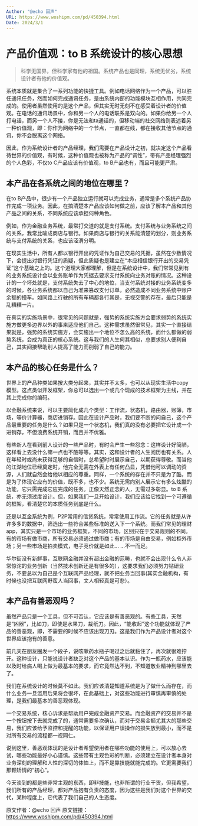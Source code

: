 ```yaml
---
Author: "@echo 回声"
URL: https://www.woshipm.com/pd/450394.html
Date: 2024/3/1
---
```

# 产品价值观：to B 系统设计的核心思想

> 科学无国界，但科学家有他的祖国。系统产品也是同理，系统无优劣，系统设计者有他的价值观。

系统本质就是集合了一系列功能的快捷工具。例如电话网络作为一个产品，可以胜任通讯任务，然而如何完成通讯任务，是由系统内部的功能模块互相作用，共同完成的。使用者虽然使用的是这个产品，但其实无时无刻不在感受着设计者的价值观。在电话的通讯场景中，你和另一个人的电话联系是双向的。如果你给另一个人打电话，而另一个人不接，你是无法和ta通话的，但移动端的社交网络则表述着另一种价值观，即：你作为网络中的一个节点，一直都在线，都在接收其他节点的通讯，你不会脱离这个网络。

因此，作为系统设计者的产品经理，我们需要在产品设计之初，就决定这个产品看待世界的价值观，有时候，这种价值观也被称为产品的“调性”，带有产品经理强烈的个人色彩，不仅to C产品应该有价值观，to B产品也有，而且可能更严肃。

## 本产品在各系统之间的地位在哪里？

在to B产品中，很少有一个产品独立运行就可以完成业务，通常是多个系统产品协作完成一项业务。因此，在搞清楚本产品应该如何做之前，应该了解本产品和其他产品之间的关系，不同系统应该承担何种角色。

例如，作为金融业务系统，最常打交道的就是支付系统。支付系统与业务系统之间的关系，我常比喻成商店与银行。如果商店与银行的关系能清楚的划分，则业务系统与支付系统的关系，也应该泾渭分明。

在现实生活中，所有人都以银行开出的凭证作为自己交易的凭据，虽然在少数情况下，会提出对银行凭证的质疑，但此质疑也是建立在“本应相信银行开出的交易凭证”这个基础之上的。这个道理大家都理解，但是在系统设计中，我们常常见到有的业务系统设计会以业务账单作为凭据去要求支付系统向业务对账的情况。这种设计的一个坏处就是，支付系统失去了中心的地位，当支付系统对接的业务系统变多的时候，各业务系统都以自己为准来篡改支付订单，必然造成不同业务系统中账户余额的撞车。如同路上行驶的所有车辆都各行其是，无视交警的存在，最后只能是乱糟糟一片。

在真实的实施场景中，很常见的问题就是，强势的系统实施方会要求弱势的系统实施方做更多边界以外的事来适应他们自己。这种需求虽然很常见，其实一个直接结果就是，强势的系统实施方，会实施出一个地位不怎么高的系统，而什么都做的弱势系统，会成为真正的核心系统。这与我们的人生何其相似，总要求别人便利自己，其实间接帮助别人提高了能力而削弱了自己的能力。

## 本产品的核心任务是什么？

世界上的产品种类如果按大类分起来，其实并不太多，也可以从现实生活中copy模型。这点类似开发框架，你总可以选出一个或几个现成的技术框架为主线，并在其上完成你的编码。

以金融系统来说，可以主要简化成几个类型：工作流，状态机，路由器，账簿，市场，等价计算器，商店进销存。因此在设计产品时，我们要不断的问自己，这个产品最重要的任务是什么？如果只是一个状态机，我们真的没有必要把它设计成一个进销存，不但浪费系统开销，而且并不优雅。

有些新人在看到前人设计的一些产品时，有时会产生一些怨念：这样设计好简陋，这样看上去没什么嘛一点也不酷等等。其实，这和设计者的人生阅历也有关系。人在年轻时或尚未获得足够的自信时，总希望时时展示自己，以期获得尊敬。而当他的江湖地位已经奠定时，他完全无需在外表上有任何凸显，凭借他可以调动的资源，人们就自然会给他以相应的尊重。同样，一个系统的存在并不只是为了酷，而是为了体现它应有的价值，既不多，也不少。系统无需向别人展示它有多么炫酷的功能，它只需完成它应完成的任务。正像天然正念的人，无需过多彰显。to B 系统，亦无须过度设计。但，如果我们一旦开始设计，我们应该给它找到一个可遵循的框架，看清楚它的本质任务到底是什么。

还是以互金系统为例，P2P常用的信贷系统，常常使用工作流。它的任务就是从许许多多的数据中，筛选出一些符合某些标准的送入下一个系统。而我们常见的理财app，其实只是一个市场的业务框架，不同的市场，区别只在于交易规则的不同。有的市场有做市商，所有交易必须通过做市商；有的市场是自由交易，例如柜外市场；另一些市场是拍卖模式，电子竞价就是如此… …不一而足。

华尔街没有新鲜事，互联网金融并没有超出金融的范畴，也就不会出现什么令人非常惊诧的业务创新（当然技术创新还是有很多的），这要求我们必须努力钻研业务，不要总以为自己是个互联网产品经理，就不把业务当回事(其实金融机构，有时候也没把互联网野蛮人当回事，文人相轻真是可悲）。

## 本产品有善恶观吗？

虽然产品只是一个工具，但不可否认，它应该是有善恶观的。有些工具，天然是“凶器”，比如刀，即使是水果刀，裁纸刀。因此，“能收起”这个功能就体现了产品的善恶观，即，不需要的时候不应该出现刀刃。这是我们作为产品设计者对这个世界应该抱有的善意。

前几天在朋友圈发一个段子，说咳嗽药水瓶子喝过之后就黏住了，再次就很难拧开。这种设计，只能说设计者缺乏对这个产品的基本认识。作为一瓶药水，应该能以及时给病人喝上做为最基本的要求，而它竟然达不到，不知道敬业精神到哪里去了。

我们在系统设计的时候莫不如此。我们应该清楚知道系统是为了做什么而存在，而什么业务一旦滥用后果将会很坏，在此基础上，对这些功能进行审慎再审慎的处理，是我们最基本的善恶观体现。

一个交易系统，核心诉求是帮助用户完成金融资产交易。而金融资产的交易并不是一个按钮按下去就完成了的，通常需要多次确认，而对于交易金额尤其大的那些交易，我们应该给予监控和提醒的功能，以保证用户误操作的损失放到最小，而不是对所有交易的流程都一视同仁。

说到这里，善恶观体现的是设计者希望使用者在哪些功能的使用上，可以放心去试，哪些功能最好小心谨慎。这些带有主观色彩的判断，必须建立在设计者本身对业务深刻的理解和人性的深切的体恤上，而不是靠技能就能完成的。它更需要我们那颗矫情的“初心”。

今天谈到的都是些非常主观的东西，即非技能，也非所谓的行业干货，但我希望，我们所有的产品经理，都对产品抱有负责的态度，因为这些是我们对这个世界的交代，某种程度上，它代表了我们自己的人生态度。

原文作者：@echo 回声
原文链接：https://www.woshipm.com/pd/450394.html
